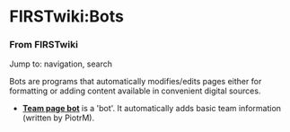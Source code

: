 # FIRSTwiki:Bots

### From FIRSTwiki

Jump to: navigation, search

Bots are programs that automatically modifies/edits pages either for
formatting or adding content available in convenient digital sources.

  * **[Team page bot](/index.php/User:Team_page_bot "User:Team page bot" )** is a 'bot'. It automatically adds basic team information (written by PiotrM). 

